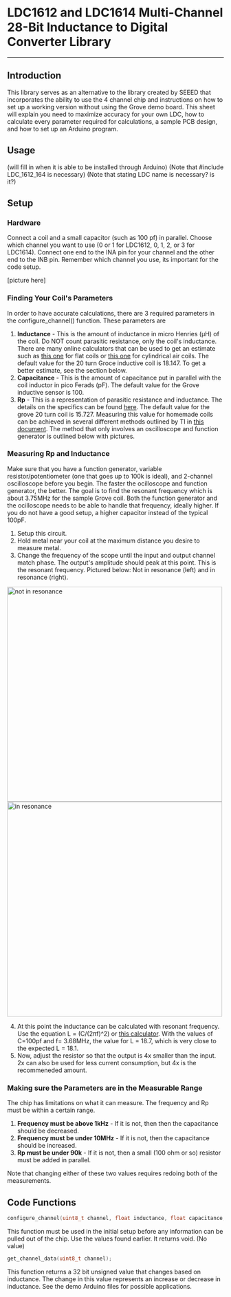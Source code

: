 # LDC1612 and LDC1614 Multi-Channel 28-Bit Inductance to Digital Converter Library

<hr>

## Introduction

This library serves as an alternative to the library created by SEEED that incorporates the ability to use the 4 channel chip and instructions on how to set up a working version without using the Grove demo board. This sheet will explain you need to maximize accuracy for your own LDC, how to calculate every parameter required for calculations, a sample PCB design, and how to set up an Arduino program.

## Usage

(will fill in when it is able to be installed through Arduino)
(Note that #include LDC_1612_164 is necessary)
(Note that stating LDC name is necessary? is it?)

## Setup

### Hardware

Connect a coil and a small capacitor (such as 100 pf) in parallel. Choose which channel you want to use (0 or 1 for LDC1612, 0, 1, 2, or 3 for LDC1614). Connect one end to the INA pin for your channel and the other end to the INB pin. Remember which channel you use, its important for the code setup.

[picture here]

### Finding Your Coil's Parameters

In order to have accurate calculations, there are 3 required parameters in the configure_channel() function. These parameters are 
1. **Inductance** - This is the amount of inductance in micro Henries (µH) of the coil. Do NOT count parasitic resistance, only the coil's inductance. There are many online calculators that can be used to get an estimate such as [this one](http://www.circuits.dk/calculator_flat_spiral_coil_inductor.htm) for flat coils or [this one](https://www.allaboutcircuits.com/tools/coil-inductance-calculator/) for cylindrical air coils. The default value for the 20 turn Groce inductive coil is 18.147. To get a better estimate, see the section below.
2. **Capacitance** - This is the amount of capacitance put in parallel with the coil inductor in pico Ferads (pF). The default value for the Grove inductive sensor is 100.
3. **Rp** - This is a representation of parasitic resistance and inductance. The details on the specifics can be found [here](https://www.ti.com/lit/an/snaa221b/snaa221b.pdf?ts=1687778558050&ref_url=https%253A%252F%252Fwww.ti.com%252Fproduct%252Fde-de%252FLDC1612). The default value for the grove 20 turn coil is 15.727. Measuring this value for homemade coils can be achieved in several different methods outlined by TI in [this document](https://www.ti.com/lit/an/snoa936/snoa936.pdf?ts=1687797220953&ref_url=https%253A%252F%252Fwww.google.com%252F). The method that only involves an oscilloscope and function generator is outlined below with pictures.

### Measuring Rp and Inductance

Make sure that you have a function generator, variable resistor/potentiometer (one that goes up to 100k is ideal), and 2-channel oscilloscope before you begin. The faster the ocilloscope and function generator, the better. The goal is to find the resonant frequency which is about 3.75MHz for the sample Grove coil. Both the function generator and the ocilloscope needs to be able to handle that frequency, ideally higher. If you do not have a good setup, a higher capacitor instead of the typical 100pF.
1. Setup this circuit.
2. Hold metal near your coil at the maximum distance you desire to measure metal.
3. Change the frequency of the scope until the input and output channel match phase. The output's amplitude should peak at this point. This is the resonant frequency. Pictured below: Not in resonance (left) and in resonance (right).
<img src="https://github.com/Quillington/LDC_1612_1614/assets/66843400/8a34925a-9ecc-40f7-8a53-7a0f95d5843e" alt="not in resonance" width="500"/>
<img src="https://github.com/Quillington/LDC_1612_1614/assets/66843400/67159a9f-991d-4831-9e32-ea89a89eae91" alt="in resonance" width="500"/>
<ol start=4>
  <li>At this point the inductance can be calculated with resonant frequency. Use the equation L = (C/(2πf)^2) or <a href="https://www.omnicalculator.com/physics/resonant-frequency-lc">this calculator</a>. With the values of C=100pf and f= 3.68MHz, the value for L = 18.7, which is very close to the expected L = 18.1.</li>
  <li>Now, adjust the resistor so that the output is 4x smaller than the input. 2x can also be used for less current consumption, but 4x is the recommeneded amount.</li>
</ol>

### Making sure the Parameters are in the Measurable Range

The chip has limitations on what it can measure. The frequency and Rp must be within a certain range.
1. **Frequency must be above 1kHz** - If it is not, then then the capacitance should be decreased.
2. **Frequency must be under 10MHz** - If it is not, then the capacitance should be increased.
3. **Rp must be under 90k** - If it is not, then a small (100 ohm or so) resistor must be added in parallel.

Note that changing either of these two values requires redoing both of the measurements.

## Code Functions
```c
configure_channel(uint8_t channel, float inductance, float capacitance, float Rp);
```
This function must be used in the initial setup before any information can be pulled out of the chip. Use the values found earlier. It returns void. (No value)
```c
get_channel_data(uint8_t channel);
```
This function returns a 32 bit unsigned value that changes based on inductance. The change in this value represents an increase or decrease in inductance. See the demo Arduino files for possible applications.
